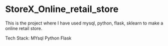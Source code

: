 # StoreX_Online_retail_store

This is the project where I have used mysql, python, flask, sklearn to make a online retail store.

Tech Stack:
MYsql
Python
Flask


